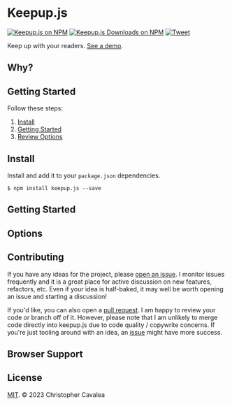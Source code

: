 # Keepup.js

[![Keepup.js on NPM](https://img.shields.io/npm/v/keepup.js.svg?style=flat-square)](https://www.npmjs.com/package/keepup.js) [![Keepup.js Downloads on NPM](https://img.shields.io/npm/dm/keepup.js.svg?style=flat-square)](https://www.npmjs.com/package/keepup.js) [![Tweet](https://img.shields.io/twitter/url/http/shields.io.svg?style=social)](https://twitter.com/intent/tweet?text=Keepup.js%20keep%20up%20with%20your%20readers&url=https://github.com/ChrisCavs/keepup.js&hashtags=javascript,frontend)

Keep up with your readers.
[See a demo](https://chriscavs.github.io/keepup-demo/).

## Why?

## Getting Started

Follow these steps:

1. [Install](#install)
2. [Getting Started](#getting-started)
3. [Review Options](#options)

## Install

Install and add it to your `package.json` dependencies.

```
$ npm install keepup.js --save
```

## Getting Started

## Options

## Contributing

If you have any ideas for the project, please [open an issue](https://github.com/ChrisCavs/keepup.js/issues).  I monitor issues frequently and it is a great place for active discussion on new features, refactors, etc.  Even if your idea is half-baked, it may well be worth opening an issue and starting a discussion!

If you'd like, you can also open a [pull request](https://github.com/ChrisCavs/keepup.js/pulls). I am happy to review your code or branch off of it. However, please note that I am unlikely to merge code directly into keepup.js due to code quality / copywrite concerns.  If you're just tooling around with an idea, an [issue](https://github.com/ChrisCavs/keepup.js/issues) might have more success.

## Browser Support

## License

[MIT](https://opensource.org/licenses/MIT). © 2023 Christopher Cavalea
